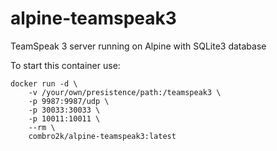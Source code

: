 # alpine-teamspeak3

TeamSpeak 3 server running on Alpine with SQLite3 database

To start this container use:

~~~
docker run -d \
	-v /your/own/presistence/path:/teamspeak3 \
	-p 9987:9987/udp \
	-p 30033:30033 \
	-p 10011:10011 \
	--rm \
	combro2k/alpine-teamspeak3:latest
~~~
